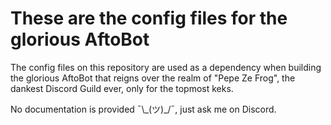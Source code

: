 # These are the config files for the glorious AftoBot
The config files on this repository are used as a dependency when building the glorious AftoBot that reigns over the realm of "Pepe Ze Frog", the dankest Discord Guild ever, only for the topmost keks.

No documentation is provided ¯\\\_(ツ)\_/¯, just ask me on Discord.
